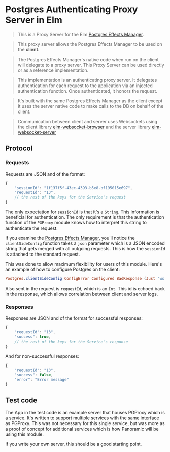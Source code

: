 # Postgres Authenticating Proxy Server in Elm

> This is a Proxy Server for the Elm [Postgres Effects Manager](https://github.com/panosoft/elm-postgres).

> This proxy server allows the Postgres Effects Manager to be used on the **client**.

> The Postgres Effects Manager's native code when run on the client will delegate to a proxy server. This Proxy Server can be used directly or as a reference implementation.

> This implementation is an authenticating proxy server. It delegates authentication for each request to the application via an injected authentication function. Once authenticated, it honors the request.

> It's built with the same Postgres Effects Manager as the client except it uses the server native code to make calls to the DB on behalf of the client.

> Communication between client and server uses Websockets using the client library [elm-websocket-browser](https://github.com/panosoft/elm-websocket-browser) and the server library [elm-websocket-server](https://github.com/panosoft/elm-websocket-server)

## Protocol


### Requests

Requests are JSON and of the format:

```js
{
	"sessionId": "1f137f5f-43ec-4393-b5e8-bf195015e697",
	"requestId": "13",
	// the rest of the keys for the Service's request
}
```

The only expectation for `sessionId` is that it's a `String`. This information is beneficial for authentication. The only requirement is that the authentication function of the `PGProxy` module knows how to interpret this string to authenticate the request.

If you examine the [Postgres Effects Manager](https://github.com/elm-postgres), you'll notice the `clientSideConfig` function takes a `json` parameter which is a JSON encoded string that gets merged with all outgoing requests. This is how the `sessionId` is attached to the standard request.

This was done to allow maximum flexibility for users of this module. Here's an example of how to configure Postgres on the client:

```elm
Postgres.clientSideConfig ConfigError Configured BadResponse (Just "ws://localhost:8080/pgproxy") (Just "{\"sessionId\": \"1f137f5f-43ec-4393-b5e8-bf195015e697\"}")
```

Also sent in the request is `requestId`, which is an `Int`. This id is echoed back in the response, which allows correlation between client and server logs.

### Responses

Responses are JSON and of the format for successful responses:

```js
{
	"requestId": "13",
	"success": true,
	// the rest of the keys for the Service's response
}
```

And for non-successful responses:

```js
{
	"requestId": "13",
	"success": false,
	"error": "Error message"
}
```

## Test code

The App in the test code is an example server that houses PGProxy which is a service. It's written to support multiple services with the same interface as PGProxy. This was not necessary for this single service, but was more as a proof of concept for additional services which is how Panoramic will be using this module.

If you write your own server, this should be a good starting point.
